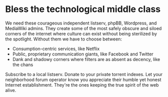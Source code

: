# Bless the technological middle class

We need these courageous independent listserv, phpBB, Wordpress, and
MediaWiki admins. They create some of the most safely obscure and
siloed corners of the internet where culture can exist without being
sterilized by the spotlight. Without them we have to choose between:

  * Consumption-centric services, like Netflix
  * Public, proprietary communication giants, like Facebook and Twitter
  * Dank and shadowy corners where filters are as absent as decency, like the chans

Subscribe to a local listserv. Donate to your private torrent
indexes. Let your neighborhood forum operator know you appreciate
their humble yet honest Internet establishment. They're the ones
keeping the true spirit of the web alive.
